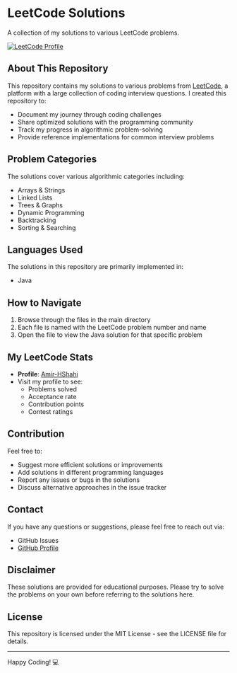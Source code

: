 # LeetCode Solutions

A collection of my solutions to various LeetCode problems.

[![LeetCode Profile](https://img.shields.io/badge/LeetCode-Amir--HShahi-yellow)](https://leetcode.com/Amir-HShahi/)

## About This Repository

This repository contains my solutions to various problems from [LeetCode](https://leetcode.com/), a platform with a large collection of coding interview questions. I created this repository to:

- Document my journey through coding challenges
- Share optimized solutions with the programming community
- Track my progress in algorithmic problem-solving
- Provide reference implementations for common interview problems

## Problem Categories

The solutions cover various algorithmic categories including:

- Arrays & Strings
- Linked Lists
- Trees & Graphs
- Dynamic Programming
- Backtracking
- Sorting & Searching

## Languages Used

The solutions in this repository are primarily implemented in:

- Java

## How to Navigate

1. Browse through the files in the main directory
2. Each file is named with the LeetCode problem number and name
3. Open the file to view the Java solution for that specific problem

## My LeetCode Stats

- **Profile**: [Amir-HShahi](https://leetcode.com/Amir-HShahi/)
- Visit my profile to see:
  - Problems solved
  - Acceptance rate
  - Contribution points
  - Contest ratings

## Contribution

Feel free to:

- Suggest more efficient solutions or improvements
- Add solutions in different programming languages
- Report any issues or bugs in the solutions
- Discuss alternative approaches in the issue tracker

## Contact

If you have any questions or suggestions, please feel free to reach out via:

- GitHub Issues
- [GitHub Profile](https://github.com/Amir-HShahi)

## Disclaimer

These solutions are provided for educational purposes. Please try to solve the problems on your own before referring to the solutions here.

## License

This repository is licensed under the MIT License - see the LICENSE file for details.

---

Happy Coding! 💻